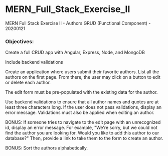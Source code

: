# MERN_Full_Stack_Exercise_II
MERN Full Stack Exercise II - Authors GRUD (Functional Component) - 20200121

### Objectives: 

Create a full CRUD app with Angular, Express, Node, and MongoDB

Include backend validations

Create an application where users submit their favorite authors. List all the authors on the first page. From there, the user may click on a button to edit or delete each author. 

The edit form must be pre-populated with the existing data for the author. 

Use backend validations to ensure that all author names and quotes are at least three characters long. If the user does not pass validations, display an error message. Validations must also be applied when editing an author. 

BONUS: If someone tries to navigate to the edit page with an unrecognized id, display an error message. For example, "We're sorry, but we could not find the author you are looking for. Would you like to add this author to our database?" Then, provide a link to take them to the form to create an author. 

BONUS: Sort the authors alphabetically.

